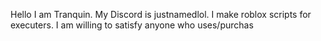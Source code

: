 Hello I am Tranquin. 
My Discord is justnamedlol. 
I make roblox scripts for executers. 
I am willing to satisfy anyone who uses/purchas
